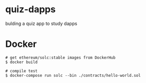 # quiz-dapps
bulding a quiz app to study dapps

# Docker

```
# get ethereum/solc:stable images from DockerHub
$ docker build

# compile test
$ docker-compose run solc --bin ./contracts/hello-world.sol
```